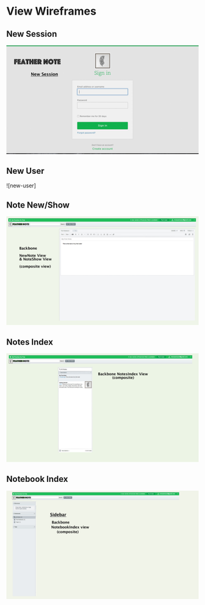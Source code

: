 # View Wireframes

## New Session
![new-session]

## New User
![new-user]

## Note New/Show
![note-new-show]

## Notes Index
![notes-index]

## Notebook Index
![notebook-index]

[new-session]: ./wireframes/new_session.png
[new_user]: ./wireframes/new_user.png
[note-new-show]: ./wireframes/note_new_show.png
[notes-index]: ./wireframes/notes_index.png
[notebook-index]: ./wireframes/notebook_index.png
